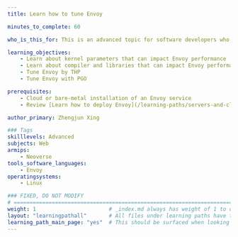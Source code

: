 ```yaml
---
title: Learn how to tune Envoy

minutes_to_complete: 60

who_is_this_for: This is an advanced topic for software developers who want to use Envoy on Arm.

learning_objectives:
    - Learn about kernel parameters that can impact Envoy performance
    - Learn about compiler and libraries that can impact Envoy performance
    - Tune Envoy by THP
    - Tune Envoy with PGO

prerequisites:
    - Cloud or bare-metal installation of an Envoy service
    - Review [Learn how to deploy Envoy](/learning-paths/servers-and-cloud-computing/envoy/) if you do not already have an Envoy setup

author_primary: Zhengjun Xing

### Tags
skilllevels: Advanced
subjects: Web
armips:
    - Neoverse
tools_software_languages:
    - Envoy    
operatingsystems:
    - Linux

### FIXED, DO NOT MODIFY
# ================================================================================
weight: 1                       # _index.md always has weight of 1 to order correctly
layout: "learningpathall"       # All files under learning paths have this same wrapper
learning_path_main_page: "yes"  # This should be surfaced when looking for related content. Only set for _index.md of learning path content.
---
```

